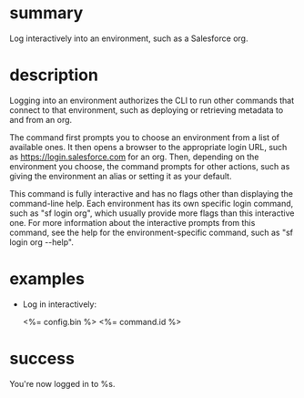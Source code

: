 # summary
  
Log interactively into an environment, such as a Salesforce org.

# description

Logging into an environment authorizes the CLI to run other commands that connect to that environment, such as deploying or retrieving metadata to and from an org.

The command first prompts you to choose an environment from a list of available ones. It then opens a browser to the appropriate login URL, such as https://login.salesforce.com for an org. Then, depending on the environment you choose, the command prompts for other actions, such as giving the environment an alias or setting it as your default.

This command is fully interactive and has no flags other than displaying the command-line help. Each environment has its own specific login command, such as "sf login org", which usually provide more flags than this interactive one. For more information about the interactive prompts from this command, see the help for the environment-specific command, such as "sf login org --help".

# examples

- Log in interactively:

  <%= config.bin %> <%= command.id %>

# success

You're now logged in to %s.
